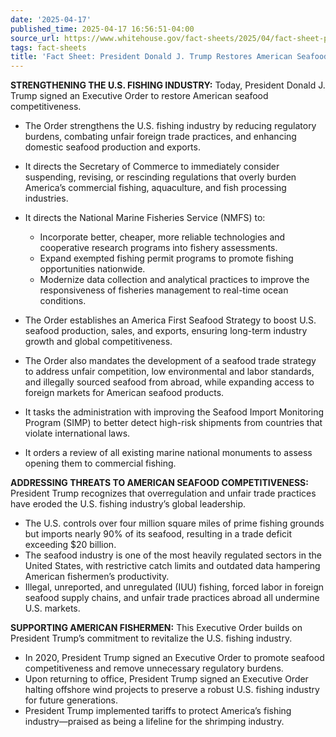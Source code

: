 ```yaml
---
date: '2025-04-17'
published_time: 2025-04-17 16:56:51-04:00
source_url: https://www.whitehouse.gov/fact-sheets/2025/04/fact-sheet-president-donald-j-trump-restores-american-seafood-competitiveness/
tags: fact-sheets
title: 'Fact Sheet: President Donald J. Trump Restores American Seafood Competitiveness'
---
```

 
**STRENGTHENING THE U.S. FISHING INDUSTRY:** Today, President Donald J.
Trump signed an Executive Order to restore American seafood
competitiveness.

-   The Order strengthens the U.S. fishing industry by reducing
    regulatory burdens, combating unfair foreign trade practices, and
    enhancing domestic seafood production and exports.
-   It directs the Secretary of Commerce to immediately consider
    suspending, revising, or rescinding regulations that overly burden
    America’s commercial fishing, aquaculture, and fish processing
    industries.
-   It directs the National Marine Fisheries Service (NMFS) to:
    -   Incorporate better, cheaper, more reliable technologies and
        cooperative research programs into fishery assessments.

    <!-- -->

    -   Expand exempted fishing permit programs to promote fishing
        opportunities nationwide.

    <!-- -->

    -   Modernize data collection and analytical practices to improve
        the responsiveness of fisheries management to real-time ocean
        conditions.
-   The Order establishes an America First Seafood Strategy to boost
    U.S. seafood production, sales, and exports, ensuring long-term
    industry growth and global competitiveness.
-   The Order also mandates the development of a seafood trade strategy
    to address unfair competition, low environmental and labor
    standards, and illegally sourced seafood from abroad, while
    expanding access to foreign markets for American seafood products.
-   It tasks the administration with improving the Seafood Import
    Monitoring Program (SIMP) to better detect high-risk shipments from
    countries that violate international laws.
-   It orders a review of all existing marine national monuments to
    assess opening them to commercial fishing.

**ADDRESSING THREATS TO AMERICAN SEAFOOD COMPETITIVENESS:** President
Trump recognizes that overregulation and unfair trade practices have
eroded the U.S. fishing industry’s global leadership.

-   The U.S. controls over four million square miles of prime fishing
    grounds but imports nearly 90% of its seafood, resulting in a trade
    deficit exceeding $20 billion.
-   The seafood industry is one of the most heavily regulated sectors in
    the United States, with restrictive catch limits and outdated data
    hampering American fishermen’s productivity.
-   Illegal, unreported, and unregulated (IUU) fishing, forced labor in
    foreign seafood supply chains, and unfair trade practices abroad all
    undermine U.S. markets.

**SUPPORTING AMERICAN FISHERMEN:** This Executive Order builds on
President Trump’s commitment to revitalize the U.S. fishing industry.

-   In 2020, President Trump signed an Executive Order to promote
    seafood competitiveness and remove unnecessary regulatory burdens.
-   Upon returning to office, President Trump signed an Executive Order
    halting offshore wind projects to preserve a robust U.S. fishing
    industry for future generations.
-   President Trump implemented tariffs to protect America’s fishing
    industry—praised as being a lifeline for the shrimping industry.
